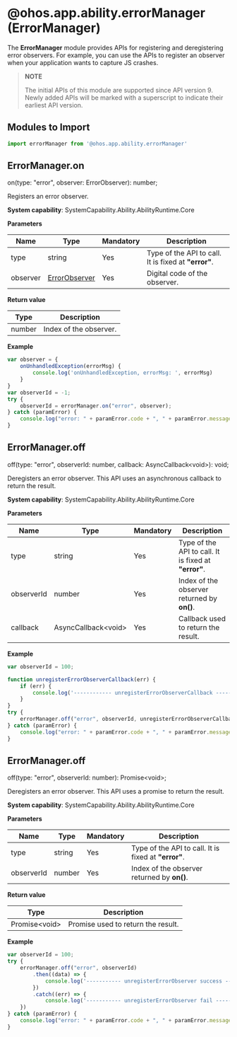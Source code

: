 # @ohos.app.ability.errorManager (ErrorManager)

The **ErrorManager** module provides APIs for registering and deregistering error observers. For example, you can use the APIs to register an observer when your application wants to capture JS crashes.

> **NOTE**
> 
> The initial APIs of this module are supported since API version 9. Newly added APIs will be marked with a superscript to indicate their earliest API version.

## Modules to Import
```ts
import errorManager from '@ohos.app.ability.errorManager'
```

## ErrorManager.on

on(type: "error", observer: ErrorObserver): number;

Registers an error observer.

**System capability**: SystemCapability.Ability.AbilityRuntime.Core

**Parameters**
 
| Name| Type| Mandatory| Description|
| -------- | -------- | -------- | -------- |
| type | string | Yes| Type of the API to call. It is fixed at **"error"**.|
| observer | [ErrorObserver](./js-apis-inner-application-errorObserver.md) | Yes| Digital code of the observer.|

**Return value**

  | Type| Description|
  | -------- | -------- |
  | number | Index of the observer.|

**Example**
    
```ts
var observer = {
    onUnhandledException(errorMsg) {
        console.log('onUnhandledException, errorMsg: ', errorMsg)
    }
}
var observerId = -1;
try {
    observerId = errorManager.on("error", observer);
} catch (paramError) {
    console.log("error: " + paramError.code + ", " + paramError.message);
}
```

## ErrorManager.off

off(type: "error", observerId: number,  callback: AsyncCallback\<void>): void;

Deregisters an error observer. This API uses an asynchronous callback to return the result.

**System capability**: SystemCapability.Ability.AbilityRuntime.Core

**Parameters**
 
| Name| Type| Mandatory| Description|
| -------- | -------- | -------- | -------- |
| type | string | Yes| Type of the API to call. It is fixed at **"error"**.|
| observerId | number | Yes| Index of the observer returned by **on()**.|
| callback | AsyncCallback\<void> | Yes| Callback used to return the result.|

**Example**
    
```ts
var observerId = 100;

function unregisterErrorObserverCallback(err) {
    if (err) {
        console.log('------------ unregisterErrorObserverCallback ------------', err);
    }
}
try {
    errorManager.off("error", observerId, unregisterErrorObserverCallback);
} catch (paramError) {
    console.log("error: " + paramError.code + ", " + paramError.message);
}
```

## ErrorManager.off

off(type: "error", observerId: number): Promise\<void>;

Deregisters an error observer. This API uses a promise to return the result.

**System capability**: SystemCapability.Ability.AbilityRuntime.Core

**Parameters**
 
| Name| Type| Mandatory| Description|
| -------- | -------- | -------- | -------- |
| type | string | Yes| Type of the API to call. It is fixed at **"error"**.|
| observerId | number | Yes| Index of the observer returned by **on()**.|

**Return value**

| Type| Description|
| -------- | -------- |
| Promise\<void> | Promise used to return the result.|

**Example**
    
```ts
var observerId = 100;
try {
    errorManager.off("error", observerId)
        .then((data) => {
            console.log('----------- unregisterErrorObserver success ----------', data);
        })
        .catch((err) => {
            console.log('----------- unregisterErrorObserver fail ----------', err);
    })
} catch (paramError) {
    console.log("error: " + paramError.code + ", " + paramError.message);
}

```
